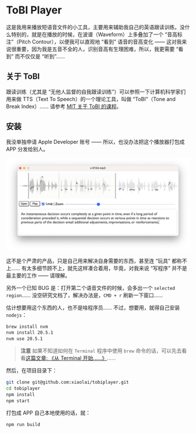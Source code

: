 # ToBI Player

这是我用来播放短语音文件的小工具，主要用来辅助我自己的英语跟读训练。没什么特别的，就是在播放的时候，在波谱（Waveform）上多叠加了一个 “音高标注”（Pitch Contour），以便我可以直观地 “看到” 语音的音高变化 —— 这对我来说很重要，因为我是五音不全的人，识别音高有生理困难，所以，我更需要 “看到” 而不仅仅是 “听到”……

## 关于 ToBI
跟读训练（尤其是 “无他人监督的自我跟读训练”）可以参照一下计算机科学家们用来做 TTS（Text To Speech）的一个理论工具，叫做 “ToBI”（Tone and Break Index）…… 请参考 [MIT 关于 ToBI 的课程](https://ocw.mit.edu/courses/6-911-transcribing-prosodic-structure-of-spoken-utterances-with-tobi-january-iap-2006/)。

## 安装

我没单独申请 Apple Developer 账号 —— 所以，也没办法把这个播放器打包成 APP 分发给别人。

![](screenshot.png)

这不是个严肃的产品，只是自己用来解决自身需要的东西，甚至连 “玩具” 都称不上…… 有太多细节顾不上，就先这样凑合着用，毕竟，对我来说 “写程序” 并不是最主要的工作 —— 请理解。

另外一个已知 BUG 是：打开第二个语音文件的时候，会多出一个 `selected region`…… 没空研究文档了，解决办法是，`CMD + r` 刷新一下窗口…… 

估计想要用这个东西的人，也不是啥程序员…… 不过，想要用，就得自己安装 `nodejs`：

```bash
brew install nvm
nvm install 20.5.1
nvm use 20.5.1
```

> **注意** 如果不知道如何在 `Terminal` 程序中使用 `brew` 命令的话，可以先去看看[这篇文章: 《从 Terminal 开始……》](https://github.com/xiaolai/apple-computer-literacy/blob/main/start-from-terminal.md)……

然后，在项目目录下：

```bash
git clone git@github.com:xiaolai/tobiplayer.git
cd tobiplayer
npm install
npm start
```

打包成 APP 自己本地使用的话，就：

```bash
npm run build
```
